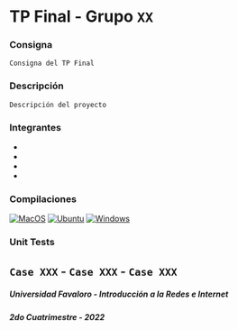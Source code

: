 # TP Final - Grupo `XX`
### Consigna
    Consigna del TP Final
### Descripción
    Descripción del proyecto

### Integrantes
- 
- 
- 
- 
### Compilaciones
[![MacOS](https://github.com/UF-IRI/Plantilla_CMake_CPP/actions/workflows/macos.yml/badge.svg)](https://github.com/UF-IRI/Plantilla_CMake_CPP/actions/workflows/macos.yml)
[![Ubuntu](https://github.com/UF-IRI/Plantilla_CMake_CPP/actions/workflows/ubuntu.yml/badge.svg)](https://github.com/UF-IRI/Plantilla_CMake_CPP/actions/workflows/ubuntu.yml)
[![Windows](https://github.com/UF-IRI/Plantilla_CMake_CPP/actions/workflows/windows.yml/badge.svg)](https://github.com/UF-IRI/Plantilla_CMake_CPP/actions/workflows/windows.yml)
### Unit Tests
`Case XXX` - 
`Case XXX` - 
`Case XXX`
---
##### Universidad Favaloro - Introducción a la Redes e Internet
##### 2do Cuatrimestre - 2022